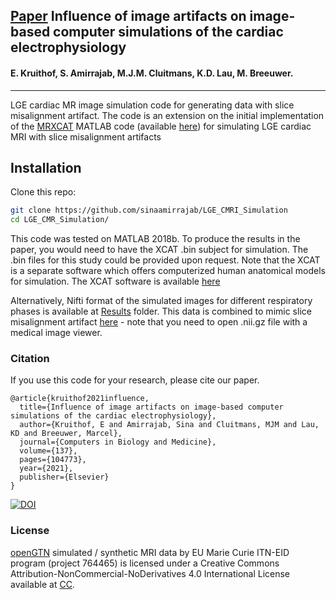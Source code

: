 ## [Paper](https://www.sciencedirect.com/science/article/pii/S0010482521005679) Influence of image artifacts on image-based computer simulations of the cardiac electrophysiology

#### E. Kruithof, S. Amirrajab, M.J.M. Cluitmans, K.D. Lau, M. Breeuwer.
----
LGE cardiac MR image simulation code for generating data with slice misalignment  artifact. The code is an extension on the initial implementation of the [MRXCAT](https://jcmr-online.biomedcentral.com/articles/10.1186/s12968-014-0063-3) MATLAB code (available [here](https://biomed.ee.ethz.ch/mrxcat.html)) for simulating LGE cardiac MRI with slice misalignment artifacts

## Installation
Clone this repo:
```bash
git clone https://github.com/sinaamirrajab/LGE_CMRI_Simulation
cd LGE_CMR_Simulation/
```
This code was tested on MATLAB 2018b. To produce the results in the paper, you would need to have the XCAT .bin subject for simulation. The .bin files for this study could be provided upon request. 
Note that the XCAT is a separate software which offers computerized human anatomical models for simulation. The XCAT software is available [here](https://olv.duke.edu/industry-investors/available-technologies/xcat/)

Alternatively, Nifti format of the simulated images for different respiratory phases is available at [Results](./Results) folder. This data is combined to mimic slice misalignment artifact [here](./Results/Misaligned_Slices.nii.gz) - note that you need to open .nii.gz file with a medical image viewer.


### Citation
If you use this code for your research, please cite our paper.
```
@article{kruithof2021influence,
  title={Influence of image artifacts on image-based computer simulations of the cardiac electrophysiology},
  author={Kruithof, E and Amirrajab, Sina and Cluitmans, MJM and Lau, KD and Breeuwer, Marcel},
  journal={Computers in Biology and Medicine},
  volume={137},
  pages={104773},
  year={2021},
  publisher={Elsevier}
}
```
[![DOI](https://zenodo.org/badge/428195099.svg)](https://zenodo.org/badge/latestdoi/428195099)

### License
[openGTN](http://opengtn.eu) simulated / synthetic MRI data by EU Marie Curie ITN-EID program (project 764465) is licensed under a Creative Commons Attribution-NonCommercial-NoDerivatives 4.0 International License available at [CC](https://creativecommons.org/licenses/by-nc-nd/4.0/).
